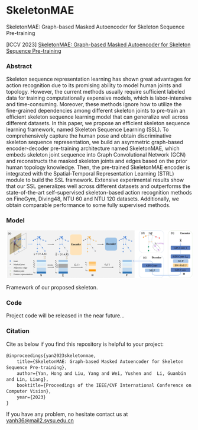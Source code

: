 # SkeletonMAE
SkeletonMAE: Graph-based Masked Autoencoder for Skeleton Sequence Pre-training

[ICCV 2023] [SkeletonMAE: Graph-based Masked Autoencoder for Skeleton Sequence Pre-training](https://arxiv.org/pdf/2307.08476.pdf)

### Abstract

Skeleton sequence representation learning has shown great advantages for action recognition due to its promising ability to model human joints and topology. However, the current methods usually require sufficient labeled data for training computationally expensive models, which is labor-intensive and time-consuming. Moreover, these methods ignore how to utilize the fine-grained dependencies among different skeleton joints to pre-train an efficient skeleton sequence learning model that can generalize well across different datasets. In this paper, we propose an efficient skeleton sequence learning framework, named Skeleton Sequence Learning (SSL). To comprehensively capture the human pose and obtain discriminative skeleton sequence representation, we build an asymmetric graph-based encoder-decoder pre-training architecture named SkeletonMAE, which embeds skeleton joint sequence into Graph Convolutional Network (GCN) and reconstructs the masked skeleton joints and edges based on the prior human topology knowledge. Then, the pre-trained SkeletonMAE encoder is integrated with the Spatial-Temporal Representation Learning (STRL) module to build the SSL framework. Extensive experimental results show that our SSL generalizes well across different datasets and outperforms the state-of-the-art self-supervised skeleton-based action recognition methods on FineGym, Diving48, NTU 60 and NTU 120 datasets. Additionally, we obtain comparable performance to some fully supervised methods. 

### Model

![图片](img/skeleton.jpg)

Framework of our proposed skeleton.
### Code
Project code will be released in the near future...

### Citation
Cite as below if you find this repository is helpful to your project:

```
@inproceedings{yan2023skeletonmae,
    title={SkeletonMAE: Graph-based Masked Autoencoder for Skeleton Sequence Pre-training},
    author={Yan, Hong and Liu, Yang and Wei, Yushen and  Li, Guanbin and Lin, Liang},
    booktitle={Proceedings of the IEEE/CVF International Conference on Computer Vision},
    year={2023}
}

```

If you have any problem, no hesitate contact us at yanh36@mail2.sysu.edu.cn
